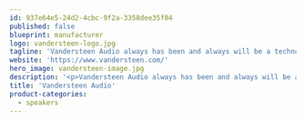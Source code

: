 ```yaml
---
id: 937e64e5-24d2-4cbc-9f2a-3358dee35f04
published: false
blueprint: manufacturer
logo: vandersteen-logo.jpg
tagline: 'Vandersteen Audio always has been and always will be a technology company'
website: 'https://www.vandersteen.com/'
hero_image: vandersteen-image.jpg
description: '<p>Vandersteen Audio always has been and always will be a technology company. Vandersteen speakers for decades were built around Richard Vandersteen’s patented reflection-free aerodynamic midrange drivers, which remain paragons of low-distortion musicality. Minimal-baffle cabinets, bi-wiring, resonance-reducing spiked feet, battery-biased crossovers, high-pass-filtered powered subwoofers and powered-bass speakers with built-in room EQ are just some of the innovations that originated with Vandersteen Audio’s speaker products.</p><p>Vandersteen Audio’s speaker designs today are built around the most advanced dynamic drivers ever conceived, the patented Perfect-Piston<strong>™</strong>&nbsp;drivers featured exclusively in Vandersteen Audio’s Model 7 and Model 5A Carbon speakers.&nbsp;<strong>Richard Vandersteen</strong>&nbsp;spent 10 years developing these Perfect Piston drivers, which utilize a totally unique carbon-fiber/balsa wood/carbon-fiber sandwich that provides perfectly pistonic driver performance and accuracy without the sonic colorations inherent in metal drivers.</p><p>These innovations illustrate the difference between a speaker company and a true technology company, and begins to describe why listening to Vandersteen Audio’s speakers and electronics is such a transcendent, one-of-a-kind musical experience. The kind of unforgettable experience that stands out in a world of products that are all “good.”&nbsp;</p><p>Vandersteen Audio designs and manufactures time- and phase- correct loudspeakers and superb electronics. &nbsp;Every Vandersteen loudspeaker is designed to be as true and accurate to the signal received from the amplifier as possible, but with unsurpassed natural musicality and “Dimensional Purity.” All Vandersteen products are proudly designed and manufactured in the USA, in Hanford, CA.</p>'
title: 'Vandersteen Audio'
product-categories:
  - speakers
---
```

